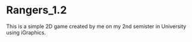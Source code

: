 # Rangers_1.2
This is a simple 2D game created by me on my 2nd semister in University using iGraphics.
